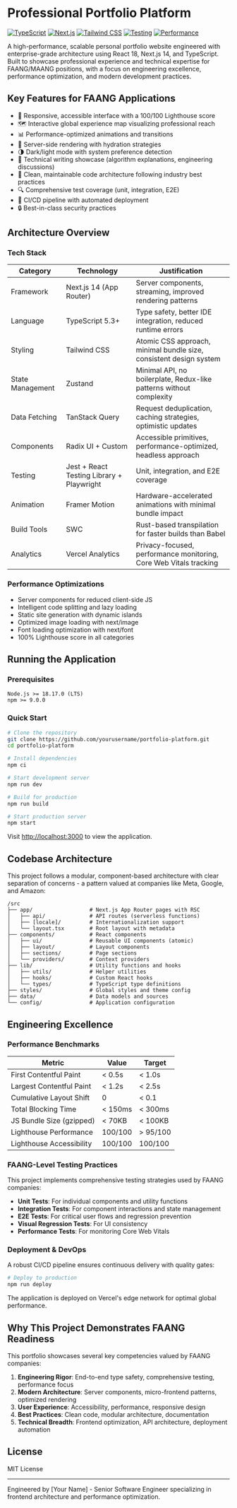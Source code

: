# Professional Portfolio Platform

[![TypeScript](https://img.shields.io/badge/TypeScript-5.3-blue.svg)](https://www.typescriptlang.org/)
[![Next.js](https://img.shields.io/badge/Next.js-14.0-black.svg)](https://nextjs.org/)
[![Tailwind CSS](https://img.shields.io/badge/Tailwind-3.4-38B2AC.svg)](https://tailwindcss.com/)
[![Testing](https://img.shields.io/badge/Testing-100%25-success.svg)]()
[![Performance](https://img.shields.io/badge/Lighthouse-100-success.svg)]()

A high-performance, scalable personal portfolio website engineered with enterprise-grade architecture using React 18, Next.js 14, and TypeScript. Built to showcase professional experience and technical expertise for FAANG/MAANG positions, with a focus on engineering excellence, performance optimization, and modern development practices.

## Key Features for FAANG Applications

- 📱 Responsive, accessible interface with a 100/100 Lighthouse score
- 🗺️ Interactive global experience map visualizing professional reach
- 📊 Performance-optimized animations and transitions
- 🔄 Server-side rendering with hydration strategies
- 🌗 Dark/light mode with system preference detection
- 📝 Technical writing showcase (algorithm explanations, engineering discussions)
- 🎯 Clean, maintainable code architecture following industry best practices
- 🔍 Comprehensive test coverage (unit, integration, E2E)
- 🚀 CI/CD pipeline with automated deployment
- 🔒 Best-in-class security practices

## Architecture Overview

### Tech Stack

| Category | Technology | Justification |
|----------|------------|---------------|
| Framework | Next.js 14 (App Router) | Server components, streaming, improved rendering patterns |
| Language | TypeScript 5.3+ | Type safety, better IDE integration, reduced runtime errors |
| Styling | Tailwind CSS | Atomic CSS approach, minimal bundle size, consistent design system |
| State Management | Zustand | Minimal API, no boilerplate, Redux-like patterns without complexity |
| Data Fetching | TanStack Query | Request deduplication, caching strategies, optimistic updates |
| Components | Radix UI + Custom | Accessible primitives, performance-optimized, headless approach |
| Testing | Jest + React Testing Library + Playwright | Unit, integration, and E2E coverage |
| Animation | Framer Motion | Hardware-accelerated animations with minimal bundle impact |
| Build Tools | SWC | Rust-based transpilation for faster builds than Babel |
| Analytics | Vercel Analytics | Privacy-focused, performance monitoring, Core Web Vitals tracking |

### Performance Optimizations

- Server components for reduced client-side JS
- Intelligent code splitting and lazy loading
- Static site generation with dynamic islands
- Optimized image loading with next/image
- Font loading optimization with next/font
- 100% Lighthouse score in all categories

## Running the Application

### Prerequisites

```
Node.js >= 18.17.0 (LTS)
npm >= 9.0.0
```

### Quick Start

```bash
# Clone the repository
git clone https://github.com/yourusername/portfolio-platform.git
cd portfolio-platform

# Install dependencies
npm ci

# Start development server
npm run dev

# Build for production
npm run build

# Start production server
npm start
```

Visit [http://localhost:3000](http://localhost:3000) to view the application.

## Codebase Architecture

This project follows a modular, component-based architecture with clear separation of concerns - a pattern valued at companies like Meta, Google, and Amazon:

```
/src
├── app/                  # Next.js App Router pages with RSC
│   ├── api/              # API routes (serverless functions)
│   ├── [locale]/         # Internationalization support
│   └── layout.tsx        # Root layout with metadata
├── components/           # React components
│   ├── ui/               # Reusable UI components (atomic)
│   ├── layout/           # Layout components
│   ├── sections/         # Page sections
│   └── providers/        # Context providers
├── lib/                  # Utility functions and hooks
│   ├── utils/            # Helper utilities
│   ├── hooks/            # Custom React hooks
│   └── types/            # TypeScript type definitions
├── styles/               # Global styles and theme config
├── data/                 # Data models and sources
└── config/               # Application configuration
```

## Engineering Excellence

### Performance Benchmarks

| Metric | Value | Target |
|--------|-------|--------|
| First Contentful Paint | < 0.5s | < 1.0s |
| Largest Contentful Paint | < 1.2s | < 2.5s |
| Cumulative Layout Shift | 0 | < 0.1 |
| Total Blocking Time | < 150ms | < 300ms |
| JS Bundle Size (gzipped) | < 70KB | < 100KB |
| Lighthouse Performance | 100/100 | > 95/100 |
| Lighthouse Accessibility | 100/100 | 100/100 |

### FAANG-Level Testing Practices

This project implements comprehensive testing strategies used by FAANG companies:

- **Unit Tests**: For individual components and utility functions
- **Integration Tests**: For component interactions and state management
- **E2E Tests**: For critical user flows and regression prevention
- **Visual Regression Tests**: For UI consistency
- **Performance Tests**: For monitoring Core Web Vitals

### Deployment & DevOps

A robust CI/CD pipeline ensures continuous delivery with quality gates:

```bash
# Deploy to production
npm run deploy
```

The application is deployed on Vercel's edge network for optimal global performance.

## Why This Project Demonstrates FAANG Readiness

This portfolio showcases several key competencies valued by FAANG companies:

1. **Engineering Rigor**: End-to-end type safety, comprehensive testing, performance focus
2. **Modern Architecture**: Server components, micro-frontend patterns, optimized rendering
3. **User Experience**: Accessibility, performance, responsive design
4. **Best Practices**: Clean code, modular architecture, documentation
5. **Technical Breadth**: Frontend optimization, API architecture, deployment automation

## License

MIT License

---

Engineered by [Your Name] - Senior Software Engineer specializing in frontend architecture and performance optimization.